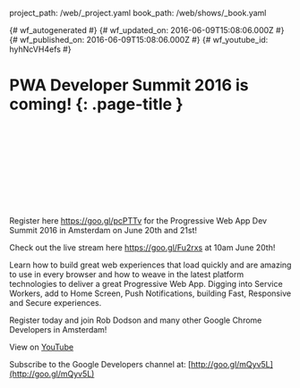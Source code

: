 project_path: /web/_project.yaml
book_path: /web/shows/_book.yaml

{# wf_autogenerated #}
{# wf_updated_on: 2016-06-09T15:08:06.000Z #}
{# wf_published_on: 2016-06-09T15:08:06.000Z #}
{# wf_youtube_id: hyhNcVH4efs #}

# PWA Developer Summit 2016 is coming! {: .page-title }


<div class="video-wrapper">
  <iframe class="devsite-embedded-youtube-video" data-video-id="hyhNcVH4efs"
          data-autohide="1" data-showinfo="0" frameborder="0" allowfullscreen>
  </iframe>
</div>

Register here https://goo.gl/pcPTTv for the Progressive Web App Dev Summit 2016 in Amsterdam on June 20th and 21st! 

Check out the live stream here https://goo.gl/Fu2rxs at 10am June 20th!

Learn how to build great web experiences that load quickly and are amazing to use in every browser and how to weave in the latest platform technologies to deliver a great Progressive Web App. Digging into Service Workers, add to Home Screen, Push Notifications,  building Fast, Responsive and Secure experiences.

Register today and join Rob Dodson and many other Google Chrome Developers in Amsterdam!

View on [YouTube](https://youtu.be/hyhNcVH4efs)

Subscribe to the Google Developers channel at: [http://goo.gl/mQyv5L](http://goo.gl/mQyv5L)
